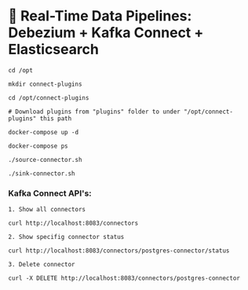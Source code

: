 # 🚀 Real-Time Data Pipelines: Debezium + Kafka Connect + Elasticsearch

```
cd /opt

mkdir connect-plugins

cd /opt/connect-plugins

# Download plugins from "plugins" folder to under "/opt/connect-plugins" this path

docker-compose up -d

docker-compose ps 

./source-connector.sh

./sink-connector.sh
```

### Kafka Connect API's:
```
1. Show all connectors

curl http://localhost:8083/connectors

2. Show specifig connector status

curl http://localhost:8083/connectors/postgres-connector/status

3. Delete connector

curl -X DELETE http://localhost:8083/connectors/postgres-connector
```
